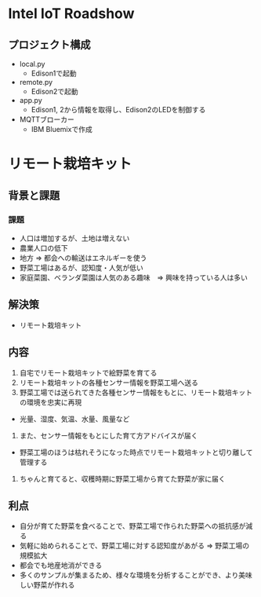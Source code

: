 # Intel IoT Roadshow

## プロジェクト構成

* local.py
  - Edison1で起動
* remote.py
  - Edison2で起動
* app.py
  - Edison1, 2から情報を取得し、Edison2のLEDを制御する
* MQTTブローカー
  - IBM Bluemixで作成

# リモート栽培キット

## 背景と課題

### 課題

* 人口は増加するが、土地は増えない
* 農業人口の低下
* 地方 => 都会への輸送はエネルギーを使う
* 野菜工場はあるが、認知度・人気が低い
* 家庭菜園、ベランダ菜園は人気のある趣味　=> 興味を持っている人は多い

## 解決策

* リモート栽培キット

## 内容

1. 自宅でリモート栽培キットで絵野菜を育てる
1. リモート栽培キットの各種センサー情報を野菜工場へ送る
1. 野菜工場では送られてきた各種センサー情報をもとに、リモート栽培キットの環境を忠実に再現
  - 光量、湿度、気温、水量、風量など
1. また、センサー情報をもとにした育て方アドバイスが届く
  - 野菜工場のほうは枯れそうになった時点でリモート栽培キットと切り離して管理する
1. ちゃんと育てると、収穫時期に野菜工場から育てた野菜が家に届く

## 利点

* 自分が育てた野菜を食べることで、野菜工場で作られた野菜への抵抗感が減る
* 気軽に始められることで、野菜工場に対する認知度があがる => 野菜工場の規模拡大
* 都会でも地産地消ができる
* 多くのサンプルが集まるため、様々な環境を分析することができ、より美味しい野菜が作れる

